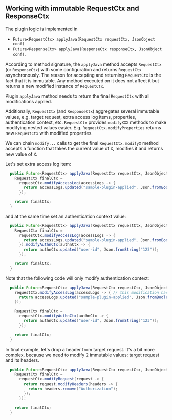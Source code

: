 ## Working with immutable RequestCtx and ResponseCtx

The plugin logic is implemented in

* `Future<RequestCtx> applyJava(RequestCtx requestCtx, JsonObject conf)`
* `Future<ResponseCtx> applyJava(ResponseCtx responseCtx, JsonObject conf)`.

According to method signature, the `applyJava` method accepts `RequestCtx` (or `ResponseCtx`) with some configuration and returns `RequestCtx` asynchronously.
The reason for accepting and returning `RequestCtx` is the fact that it is immutable. Any method executed on it does not affect it but returns a new modified instance of `RequestCtx`.

Plugin `applyJava` method needs to return the final `RequestCtx` with all modifications applied.

Additionally, `RequestCtx` (and `ResponseCtx`) aggregates several immutable values, e.g. target request, extra access log items, properties, authentication context, etc.
`RequestCtx` provides `modifyXXX` methods to make modifying nested values easier. E.g. `RequestCtx.modifyProperties` returns new `RequestCtx` with modified properties.

We can chain `modify...` calls to get the final `RequestCtx`. `modifyX` method accepts a function that takes the current value of `X`, modifies it and returns new value of `X`.

Let's set extra access log item:

```java
  public Future<RequestCtx> applyJava(RequestCtx requestCtx, JsonObject conf) {
    RequestCtx finalCtx =
      requestCtx.modifyAccessLog(accessLogs -> {
        return accessLogs.updated("sample-plugin-applied", Json.fromBoolean(true));
      });

    return finalCtx;
  }
```

and at the same time set an authentication context value:

```java
  public Future<RequestCtx> applyJava(RequestCtx requestCtx, JsonObject conf) {
    RequestCtx finalCtx =
      requestCtx.modifyAccessLog(accessLogs -> {
        return accessLogs.updated("sample-plugin-applied", Json.fromBoolean(true));
      }).modifyAuthnCtx(authnCtx -> {
        return authnCtx.updated("user-id", Json.fromString("123"));
      });

    return finalCtx;
  }
```

Note that the following code will only modify authentication context:


```java
  public Future<RequestCtx> applyJava(RequestCtx requestCtx, JsonObject conf) {
    requestCtx.modifyAccessLog(accessLogs -> { // this modification has no effect
      return accessLogs.updated("sample-plugin-applied", Json.fromBoolean(true));
    });

    RequestCtx finalCtx =
      requestCtx.modifyAuthnCtx(authnCtx -> {
        return authnCtx.updated("user-id", Json.fromString("123"));
      });

    return finalCtx;
  }
```

In final example, let's drop a header from target request. It's a bit more complex, because we need to modify 2 immutable values: target request and its headers.

```java
  public Future<RequestCtx> applyJava(RequestCtx requestCtx, JsonObject conf) {
    RequestCtx finalCtx =
      requestCtx.modifyRequest(request -> {
        return request.modifyHeaders(headers -> {
          return headers.remove("Authorization");
        });
      });

    return finalCtx;
  }
```


